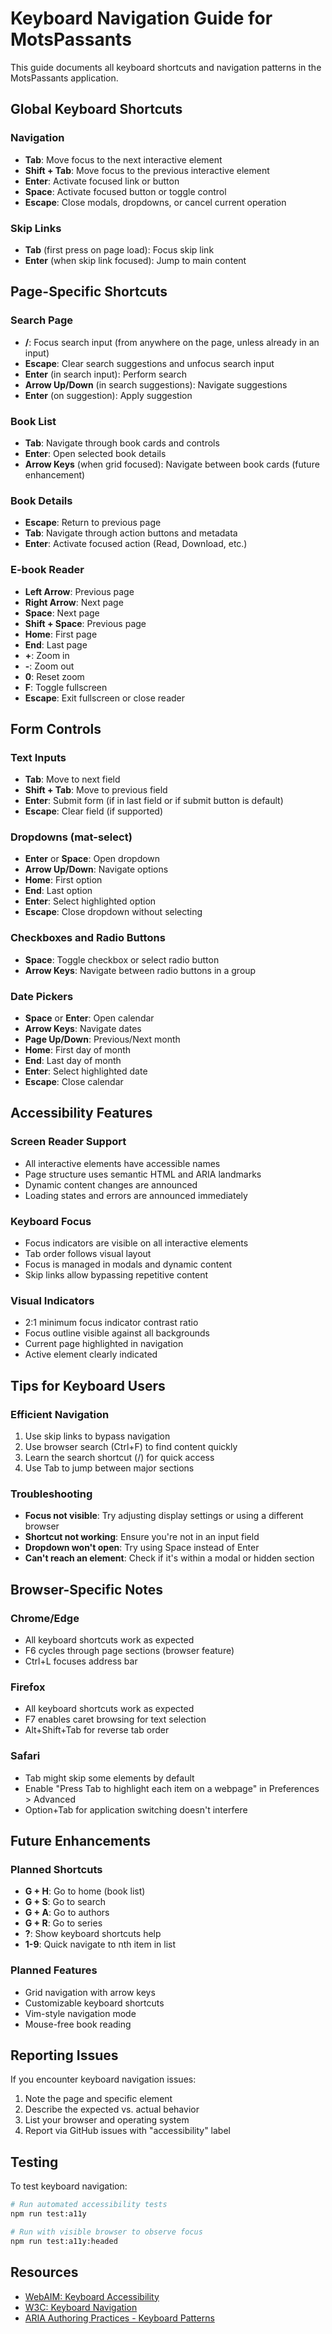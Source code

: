 # Keyboard Navigation Guide for MotsPassants

This guide documents all keyboard shortcuts and navigation patterns in the MotsPassants application.

## Global Keyboard Shortcuts

### Navigation
- **Tab**: Move focus to the next interactive element
- **Shift + Tab**: Move focus to the previous interactive element
- **Enter**: Activate focused link or button
- **Space**: Activate focused button or toggle control
- **Escape**: Close modals, dropdowns, or cancel current operation

### Skip Links
- **Tab** (first press on page load): Focus skip link
- **Enter** (when skip link focused): Jump to main content

## Page-Specific Shortcuts

### Search Page
- **/**: Focus search input (from anywhere on the page, unless already in an input)
- **Escape**: Clear search suggestions and unfocus search input
- **Enter** (in search input): Perform search
- **Arrow Up/Down** (in search suggestions): Navigate suggestions
- **Enter** (on suggestion): Apply suggestion

### Book List
- **Tab**: Navigate through book cards and controls
- **Enter**: Open selected book details
- **Arrow Keys** (when grid focused): Navigate between book cards (future enhancement)

### Book Details
- **Escape**: Return to previous page
- **Tab**: Navigate through action buttons and metadata
- **Enter**: Activate focused action (Read, Download, etc.)

### E-book Reader
- **Left Arrow**: Previous page
- **Right Arrow**: Next page
- **Space**: Next page
- **Shift + Space**: Previous page
- **Home**: First page
- **End**: Last page
- **+**: Zoom in
- **-**: Zoom out
- **0**: Reset zoom
- **F**: Toggle fullscreen
- **Escape**: Exit fullscreen or close reader

## Form Controls

### Text Inputs
- **Tab**: Move to next field
- **Shift + Tab**: Move to previous field
- **Enter**: Submit form (if in last field or if submit button is default)
- **Escape**: Clear field (if supported)

### Dropdowns (mat-select)
- **Enter** or **Space**: Open dropdown
- **Arrow Up/Down**: Navigate options
- **Home**: First option
- **End**: Last option
- **Enter**: Select highlighted option
- **Escape**: Close dropdown without selecting

### Checkboxes and Radio Buttons
- **Space**: Toggle checkbox or select radio button
- **Arrow Keys**: Navigate between radio buttons in a group

### Date Pickers
- **Space** or **Enter**: Open calendar
- **Arrow Keys**: Navigate dates
- **Page Up/Down**: Previous/Next month
- **Home**: First day of month
- **End**: Last day of month
- **Enter**: Select highlighted date
- **Escape**: Close calendar

## Accessibility Features

### Screen Reader Support
- All interactive elements have accessible names
- Page structure uses semantic HTML and ARIA landmarks
- Dynamic content changes are announced
- Loading states and errors are announced immediately

### Keyboard Focus
- Focus indicators are visible on all interactive elements
- Tab order follows visual layout
- Focus is managed in modals and dynamic content
- Skip links allow bypassing repetitive content

### Visual Indicators
- 2:1 minimum focus indicator contrast ratio
- Focus outline visible against all backgrounds
- Current page highlighted in navigation
- Active element clearly indicated

## Tips for Keyboard Users

### Efficient Navigation
1. Use skip links to bypass navigation
2. Use browser search (Ctrl+F) to find content quickly
3. Learn the search shortcut (/) for quick access
4. Use Tab to jump between major sections

### Troubleshooting
- **Focus not visible**: Try adjusting display settings or using a different browser
- **Shortcut not working**: Ensure you're not in an input field
- **Dropdown won't open**: Try using Space instead of Enter
- **Can't reach an element**: Check if it's within a modal or hidden section

## Browser-Specific Notes

### Chrome/Edge
- All keyboard shortcuts work as expected
- F6 cycles through page sections (browser feature)
- Ctrl+L focuses address bar

### Firefox
- All keyboard shortcuts work as expected
- F7 enables caret browsing for text selection
- Alt+Shift+Tab for reverse tab order

### Safari
- Tab might skip some elements by default
- Enable "Press Tab to highlight each item on a webpage" in Preferences > Advanced
- Option+Tab for application switching doesn't interfere

## Future Enhancements

### Planned Shortcuts
- **G + H**: Go to home (book list)
- **G + S**: Go to search
- **G + A**: Go to authors
- **G + R**: Go to series
- **?**: Show keyboard shortcuts help
- **1-9**: Quick navigate to nth item in list

### Planned Features
- Grid navigation with arrow keys
- Customizable keyboard shortcuts
- Vim-style navigation mode
- Mouse-free book reading

## Reporting Issues

If you encounter keyboard navigation issues:
1. Note the page and specific element
2. Describe the expected vs. actual behavior
3. List your browser and operating system
4. Report via GitHub issues with "accessibility" label

## Testing

To test keyboard navigation:
```bash
# Run automated accessibility tests
npm run test:a11y

# Run with visible browser to observe focus
npm run test:a11y:headed
```

## Resources

- [WebAIM: Keyboard Accessibility](https://webaim.org/techniques/keyboard/)
- [W3C: Keyboard Navigation](https://www.w3.org/WAI/WCAG21/Understanding/keyboard.html)
- [ARIA Authoring Practices - Keyboard Patterns](https://www.w3.org/WAI/ARIA/apg/patterns/)
